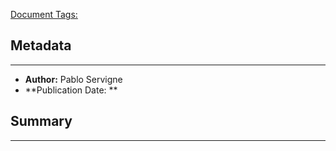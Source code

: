 <u>Document Tags:</u> 
## Metadata
---
- **Author:** Pablo Servigne
- **Publication Date: **
## Summary
---